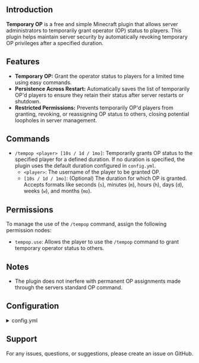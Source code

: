 ## Introduction

**Temporary OP** is a free and simple Minecraft plugin that allows server administrators to temporarily grant operator (OP) status to players. This plugin helps maintain server security by automatically revoking temporary OP privileges after a specified duration.

## Features
- **Temporary OP:** Grant the operator status to players for a limited time using easy commands.
- **Persistence Across Restart:** Automatically saves the list of temporarily OP'd players to ensure they retain their status after server restarts or shutdown.
- **Restricted Permissions:** Prevents temporarily OP'd players from granting, revoking, or reassigning OP status to others, closing potential loopholes in server management.

## Commands
- `/tempop <player> [10s / 1d / 1mo]`: Temporarily grants OP status to the specified player for a defined duration. If no duration is specified, the plugin uses the default duration configured in `config.yml`.
    - `<player>`: The username of the player to be granted OP.
    - `[10s / 1d / 1mo]`: (Optional) The duration for which OP is granted. Accepts formats like seconds (`s`), minutes (`m`), hours (`h`), days (`d`), weeks (`w`), and months (`mo`).

## Permissions
To manage the use of the `/tempop` command, assign the following permission nodes:
- `tempop.use`: Allows the player to use the `/tempop` command to grant temporary operator status to others.

## Notes
- The plugin does not inerfere with permanent OP assignments made through the servers standard OP command.

## Configuration
<details>
  <summary>config.yml</summary>

  ```yml
  # The default duration for temporarily granting operator status if no duration is specified.
  default-duration: "5m"

  # Whether the console is allowed to temporarily grant operator status to players.
  console-allowed: true

  message:
    # Displayed when the command is attempted from the console with "console-allowed" set to false.
    console: "&cYou must be a player to use this command."

    # Message shown when a player tries to run the command without the necessary permissions to do so.
    permission: "&cYou do not have permission to run this command."

    # Message sent when a temporary operator attempts to grant operator status to others.
    op: "&cTemporary operators aren't permitted to op others."

    # Message sent when a temporary operator attempts to remove operator status from others.
    deop: "&cTemporary operators aren't permitted to deop others."

    # Displayed when a player specified in the command cannot be found.
    player: "&cThere is no player called \"%s\"."

    # Confirmation message sent to the player when successfully granting temporary operator status.
    give: "&aSuccessfully gave {player} operator temporarily for {duration}."

    # Displayed when a player is granted temporary operator status.
    given: "&aYou were temporarily given operator for {duration} by {player}."

    # Notification sent to a player when their temporary operator status expires.
    expire: "&cYour OP status has expired."
  ```

</details>

## Support
For any issues, questions, or suggestions, please create an issue on GitHub.